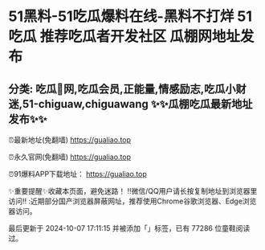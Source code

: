 51黑料-51吃瓜爆料在线-黑料不打烊 51吃瓜 推荐吃瓜者开发社区 瓜棚网地址发布
==
分类: 吃瓜🍉网,吃瓜会员,正能量,情感励志,吃瓜小财迷,51-chiguaw,chiguawang
✨✨瓜棚吃瓜最新地址发布✨✨
-
⏰最新地址(免翻墙) https://gualiao.top

⏰永久官网(免翻墙) https://gualiao.top

⏰91爆料APP下载地址： https://gualiao.top



✨重要提醒✨收藏本页面，避免迷路！
‼️微信/QQ用户请长按复制地址到浏览器里访问‼️
:近期部分国产浏览器屏蔽网址，推荐使用Chrome谷歌浏览器、Edge浏览器访问。

最后更新于 2024-10-07 17:11:15 并被添加「」标签，已有 77286 位童鞋阅读过。


